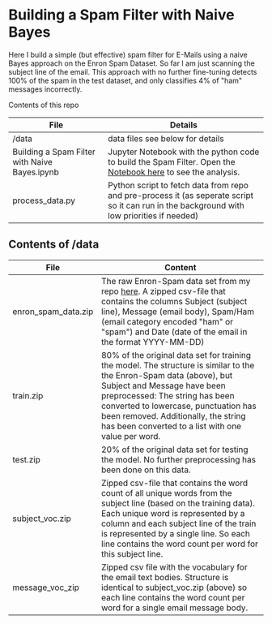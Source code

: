 # Building a Spam Filter with Naive Bayes
Here I build a simple (but effective) spam filter for E-Mails using a naive Bayes approach on the Enron Spam Dataset. So far I am just scanning the subject line of the email. This approach with no further fine-tuning detects 100% of the spam in the test dataset, and only classifies 4% of "ham" messages incorrectly.

Contents of this repo

File|Details
-|-
/data|data files see below for details
Building a Spam Filter with Naive Bayes.ipynb|Jupyter Notebook with the python code to build the Spam Filter. Open the [Notebook here](https://nbviewer.jupyter.org/github/MWiechmann/enron_spam_filter/blob/main/Building%20a%20Spam%20Filter%20with%20Naive%20Bayes.ipynb) to see the analysis.
process_data.py|Python script to fetch data from repo and pre-process it (as seperate script so it can run in the background with low priorities if needed)

## Contents of /data
File|Content
-|-
enron_spam_data.zip | The raw Enron-Spam data set from my repo [here](https://github.com/MWiechmann/enron_spam_data). A zipped csv-file that contains the columns Subject (subject line), Message (email body), Spam/Ham (email category encoded "ham" or "spam") and Date (date of the email in the format YYYY-MM-DD)
train.zip | 80% of the original data set for training the model. The structure is similar to the the Enron-Spam data (above), but Subject and Message have been preprocessed: The string has been converted to lowercase, punctuation has been removed. Additionally, the string has been converted to a list with one value per word.
test.zip | 20% of the original data set for testing the model. No further preprocessing has been done on this data.
subject_voc.zip | Zipped csv-file that contains the word count of all unique words from the subject line (based on the training data). Each unique word is represented by a column and each subject line of the train is represented by a single line. So each line contains the word count per word for this subject line.
message_voc_zip | Zipped csv file with the vocabulary for the email text bodies. Structure is identical to subject_voc.zip (above) so each line contains the word count per word for a single email message body.
